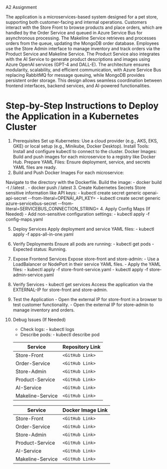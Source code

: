 A2 Assignment


The application is a microservices-based system designed for a pet store, supporting both customer-facing and internal operations. Customers interact with the Store Front to browse products and place orders, which are handled by the Order Service and queued in Azure Service Bus for asynchronous processing. The Makeline Service retrieves and processes orders from the queue, updating the MongoDB order database. Employees use the Store Admin interface to manage inventory and track orders via the Product Service and Makeline Service. The Product Service also integrates with the AI Service to generate product descriptions and images using Azure OpenAI services (GPT-4 and DALL-E). The architecture ensures modularity, scalability, and efficient communication, with Azure Service Bus replacing RabbitMQ for message queuing, while MongoDB provides persistent order storage. This design allows seamless coordination between frontend interfaces, backend services, and AI-powered functionalities.


# Step-by-Step Instructions to Deploy the Application in a Kubernetes Cluster

1. Prerequisites
Set up Kubernetes: Use a cloud provider (e.g., AKS, EKS, GKE) or local setup (e.g., Minikube, Docker Desktop).
Install Tools: Install and configure kubectl to connect to the cluster.
Docker Images: Build and push images for each microservice to a registry like Docker Hub.
Prepare YAML Files: Ensure deployment, service, and secrets YAML files are ready.
2. Build and Push Docker Images
For each microservice:

Navigate to the directory with the Dockerfile.
Build the image:
       - docker build -t <dockerhub-username>/<service-name>:latest .
       - docker push <dockerhub-username>/<service-name>:latest
3. Create Kubernetes Secrets
Store sensitive information like API keys:
       - kubectl create secret generic openai-api-secret --from-literal=OPENAI_API_KEY=<your-key>
       - kubectl create secret generic azure-servicebus-secret --from-literal=SERVICEBUS_CONNECTION_STRING=<connection-string>
4. Apply Config Maps (If Needed)
       - Add non-sensitive configuration settings:
       - kubectl apply -f config-maps.yaml
       
5. Deploy Services
Apply deployment and service YAML files:
       - kubectl apply -f apps-all-in-one.yaml
6. Verify Deployments
Ensure all pods are running:
       - kubectl get pods
       - Expected status: Running.
7. Expose Frontend Services
Expose store-front and store-admin:
       - Use a LoadBalancer or NodePort in their service YAML files.
       - Apply the YAML files:
              - kubectl apply -f store-front-service.yaml
              - kubectl apply -f store-admin-service.yaml
8. Verify Services
       - kubectl get services
Access the application via the EXTERNAL-IP for store-front and store-admin.

9. Test the Application
       - Open the external IP for store-front in a browser to test customer functionality.
       - Open the external IP for store-admin to manage inventory and orders.
10. Debug Issues (If Needed)
       - Check logs:
              - kubectl logs <pod-name>
       - Describe pods:
              - kubectl describe pod <pod-name>

       
  
       
       
       | **Service**         | **Repository Link**                       |
       |---------------------|-------------------------------------------|
       | Store-Front         | `<GitHub Link>`                           |
       | Order-Service       | `<GitHub Link>`                           |
       | Store-Admin         | `<GitHub Link>`                           |
       | Product-Service     | `<GitHub Link>`                           |
       | AI-Service          | `<GitHub Link>`                           |
       | Makeline-Service    | `<GitHub Link>`                           |


       

       | **Service**         | **Docker Image Link**                     |
       |---------------------|-------------------------------------------|
       | Store-Front         | `<GitHub Link>`                           |
       | Order-Service       | `<GitHub Link>`                           |
       | Store-Admin         | `<GitHub Link>`                           |
       | Product-Service     | `<GitHub Link>`                           |
       | AI-Service          | `<GitHub Link>`                           |
       | Makeline-Service    | `<GitHub Link>`                           |
